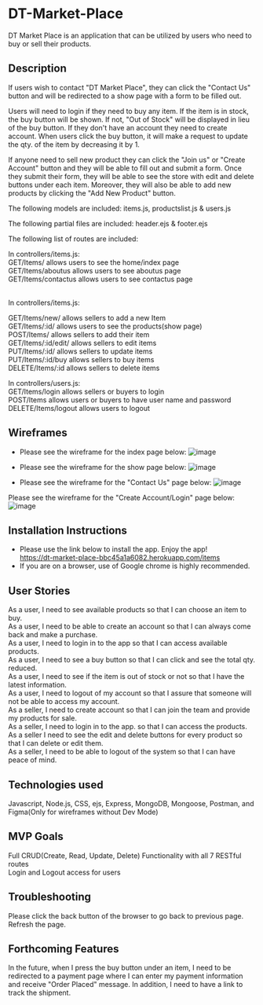 # DT-Market-Place
DT Market Place is an application that can be utilized by users who need to buy or sell their products. </br>

**<h2>Description</h2>** 
If users wish to contact "DT Market Place", they can click the "Contact Us" button and will be redirected to a show page with a form to be filled out. </br>

Users will need to login if they need to buy any item. If the item is in stock, the buy button will be shown. If not, "Out of Stock" will be displayed in lieu of the buy button. If they don't have an account they need to create account. When users click the buy button, it will make a request to update the qty. of the item by decreasing it by 1. </br>

If anyone need to sell new product they can click the "Join us" or "Create Account" button and they will be able to fill out and submit a form. Once they submit their form, they will be able to see the store with edit and delete buttons under each item. Moreover, they will also be able to add new products by clicking the "Add New Product" button. </br>

The following models are included: items.js, productslist.js & users.js </br>

The following partial files are included: header.ejs & footer.ejs  </br>

The following list of routes are included:   </br>

In controllers/items.js:   </br>
GET/Items/ allows users to see the home/index page   </br>
GET/Items/aboutus allows users to see aboutus page   </br>
GET/Items/contactus allows users to see contactus page   </br><br>

In controllers/items.js:   </br>

GET/Items/new/ allows sellers to add a new Item    </br>
GET/Items/:id/ allows users to see the products(show page)   </br>
POST/Items/ allows sellers to add their item   </br>
GET/Items/:id/edit/ allows sellers to edit items    </br>
PUT/Items/:id/ allows sellers to update items    </br>
PUT/Items/:id/buy allows sellers to buy items    </br>
DELETE/Items/:id allows sellers to delete items    </br>

In controllers/users.js:   </br>
GET/Items/login allows sellers or buyers to login   </br>
POST/Items allows users or buyers to have user name and password    </br>
DELETE/Items/logout allows users to logout   </br>

**<h2>Wireframes</h2>**   
- Please see the wireframe for the index page below:
![image](https://github.com/davedawita/DT-Market-Place/assets/155693018/dc8da2dc-6558-4150-9284-44f7f6b77ffb)


- Please see the wireframe for the show page below:
![image](https://github.com/davedawita/DT-Market-Place/assets/155693018/076d7164-f127-4fa4-b307-a2dbc4e1864d)


- Please see the wireframe for the "Contact Us" page below:
![image](https://github.com/davedawita/DT-Market-Place/assets/155693018/516f2470-ed99-40cb-9703-5e7928f2f46b)


Please see the wireframe for the "Create Account/Login" page below:
![image](https://github.com/davedawita/DT-Market-Place/assets/155693018/1042a3da-4f8c-49c2-8283-b45825abc22f)

**<h2>Installation Instructions</h2>**   
 - Please use the link below to install the app. Enjoy the app!   </br>
 https://dt-market-place-bbc45a1a6082.herokuapp.com/items
 - If you are on a browser, use of Google chrome is highly recommended.    </br>

**<h2>User Stories</h2>** 
As a user, I need to see available products so that I can choose an item to buy.  </br>
As a user, I need to be able to create an account so that I can always come back and make a purchase.   </br>
As a user, I need to login in to the app so that I can access available products.  </br>
As a user, I need to see a buy button so that I can click and see the total qty. reduced.  </br> 
As a user, I need to see if the item is out of stock or not so that I have the latest information.   </br>
As a user, I need to logout of my account so that I assure that someone will not be able to access my account.  </br> 
As a seller, I need to create account so that I can join the team and provide my products for sale.   </br>
As a seller, I need to login in to the app. so that I can access the products.   </br>
As a seller I need to see the edit and delete buttons for every product so that I can delete or edit them.  </br>
As a seller, I need to be able to logout of the system so that I can have peace of mind.  </br>


**<h2>Technologies used</h2>** 
Javascript, Node.js, CSS, ejs, Express, MongoDB, Mongoose, Postman, and Figma(Only for wireframes without Dev Mode)   </br>

**<h2>MVP Goals</h2>**
Full CRUD(Create, Read, Update, Delete) Functionality with all 7 RESTful routes </br>
Login and Logout access for users   </br>

**<h2>Troubleshooting</h2>**
Please click the back button of the browser to go back to previous page. Refresh the page.   </br>

**<h2>Forthcoming Features</h2>**
In the future, when I press the buy button under an item, I need to be redirected to a payment page where I can enter my payment information and receive "Order Placed" message. In addition, I need to have a link to track the shipment.
